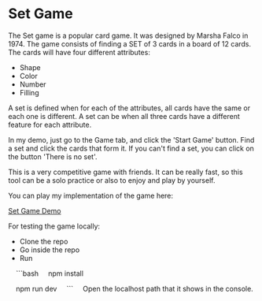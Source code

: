 # Set Game

The Set game is a popular card game. It was designed by Marsha Falco in 1974. The game consists of finding a SET of 3 cards in a board of 12 cards. The cards will have four different attributes:

- Shape
- Color
- Number
- Filling

A set is defined when for each of the attributes, all cards have the same or each one is different. A set can be when all three cards have a different feature for each attribute.

In my demo, just go to the Game tab, and click the 'Start Game' button. Find a set and click the cards that form it. If you can't find a set, you can click on the button 'There is no set'. 

This is a very competitive game with friends. It can be really fast, so this tool can be a solo practice or also to enjoy and play by yourself.

You can play my implementation of the game here:

[Set Game Demo](https://sebasrb09.github.io/)

For testing the game locally:

- Clone the repo
- Go inside the repo
- Run 

    ```bash
    npm install

    npm run dev
    ```
    Open the localhost path that it shows in the console.
